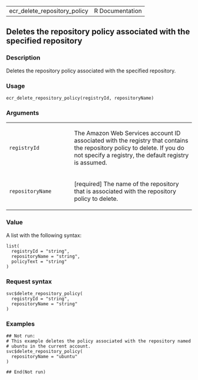 <table style="width: 100%;">
<tbody>
<tr class="odd">
<td>ecr_delete_repository_policy</td>
<td style="text-align: right;">R Documentation</td>
</tr>
</tbody>
</table>

## Deletes the repository policy associated with the specified repository

### Description

Deletes the repository policy associated with the specified repository.

### Usage

    ecr_delete_repository_policy(registryId, repositoryName)

### Arguments

<table>
<colgroup>
<col style="width: 35%" />
<col style="width: 65%" />
</colgroup>
<tbody>
<tr class="odd">
<td><code
id="ecr_delete_repository_policy_:_registryId">registryId</code></td>
<td><p>The Amazon Web Services account ID associated with the registry
that contains the repository policy to delete. If you do not specify a
registry, the default registry is assumed.</p></td>
</tr>
<tr class="even">
<td><code
id="ecr_delete_repository_policy_:_repositoryName">repositoryName</code></td>
<td><p>[required] The name of the repository that is associated with the
repository policy to delete.</p></td>
</tr>
</tbody>
</table>

### Value

A list with the following syntax:

    list(
      registryId = "string",
      repositoryName = "string",
      policyText = "string"
    )

### Request syntax

    svc$delete_repository_policy(
      registryId = "string",
      repositoryName = "string"
    )

### Examples

    ## Not run: 
    # This example deletes the policy associated with the repository named
    # ubuntu in the current account.
    svc$delete_repository_policy(
      repositoryName = "ubuntu"
    )

    ## End(Not run)
